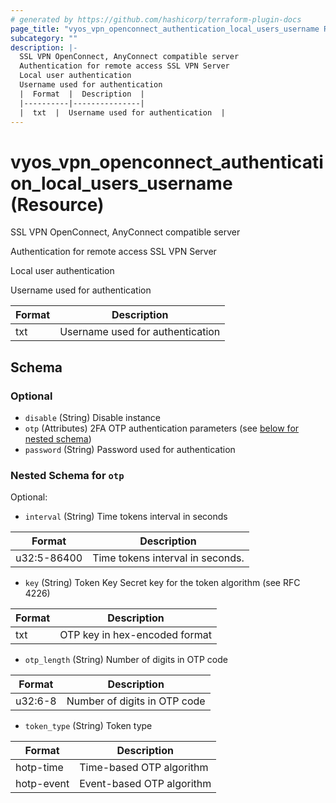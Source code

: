 ```yaml
---
# generated by https://github.com/hashicorp/terraform-plugin-docs
page_title: "vyos_vpn_openconnect_authentication_local_users_username Resource - vyos"
subcategory: ""
description: |-
  SSL VPN OpenConnect, AnyConnect compatible server
  Authentication for remote access SSL VPN Server
  Local user authentication
  Username used for authentication
  |  Format  |  Description  |
  |----------|---------------|
  |  txt  |  Username used for authentication  |
---
```


# vyos_vpn_openconnect_authentication_local_users_username (Resource)

SSL VPN OpenConnect, AnyConnect compatible server

Authentication for remote access SSL VPN Server

Local user authentication

Username used for authentication

|  Format  |  Description  |
|----------|---------------|
|  txt  |  Username used for authentication  |



<!-- schema generated by tfplugindocs -->
## Schema

### Optional

- `disable` (String) Disable instance
- `otp` (Attributes) 2FA OTP authentication parameters (see [below for nested schema](#nestedatt--otp))
- `password` (String) Password used for authentication

<a id="nestedatt--otp"></a>
### Nested Schema for `otp`

Optional:

- `interval` (String) Time tokens interval in seconds

|  Format  |  Description  |
|----------|---------------|
|  u32:5-86400  |  Time tokens interval in seconds.  |
- `key` (String) Token Key Secret key for the token algorithm (see RFC 4226)

|  Format  |  Description  |
|----------|---------------|
|  txt  |  OTP key in hex-encoded format  |
- `otp_length` (String) Number of digits in OTP code

|  Format  |  Description  |
|----------|---------------|
|  u32:6-8  |  Number of digits in OTP code  |
- `token_type` (String) Token type

|  Format  |  Description  |
|----------|---------------|
|  hotp-time  |  Time-based OTP algorithm  |
|  hotp-event  |  Event-based OTP algorithm  |
